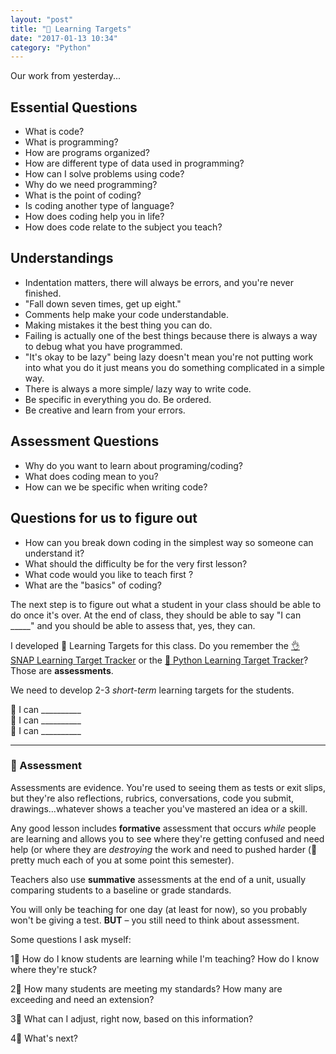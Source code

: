 ```yaml
---
layout: "post"
title: "🎯 Learning Targets"
date: "2017-01-13 10:34"
category: "Python"
---
```


Our work from yesterday...

## Essential Questions
- What is code?
- What is programming?
- How are programs organized?
- How are different type of data used in programming?
- How can I solve problems using code?
- Why do we need programming?
- What is the point of coding?
- Is coding another type of language?
- How does coding help you in life?
- How does code relate to the subject you teach?

## Understandings
- Indentation matters, there will always be errors, and you're never finished.
- "Fall down seven times, get up eight."
- Comments help make your code understandable.
- Making mistakes it the best thing you can do.
- Failing is actually one of the best things because there is always a way to debug what you have programmed.
- "It's okay to be lazy" being lazy doesn't mean you're not putting work into what you do it just means you do something complicated in a simple way.
- There is always a more simple/ lazy way to write code.
- Be specific in everything you do. Be ordered.
- Be creative and learn from your errors.

## Assessment Questions
- Why do you want to learn about programing/coding?
- What does coding mean to you?
- How can we be specific when writing code?

## Questions for us to figure out
- How can you break down coding in the simplest way so someone can understand it?
- What should the difficulty be for the very first lesson?
- What code would you like to teach first ?
- What are the "basics" of coding?

The next step is to figure out what a student in your class should be able to do once it's over. At the end of class, they should be able to say "I can _____" and you should be able to assess that, yes, they can.

I developed 🎯 Learning Targets for this class. Do you remember the [👌 SNAP Learning Target Tracker](https://docs.google.com/spreadsheets/d/1kpCuR0VXGgyvjY0LeWGajOzOSJe31Ynk_cDWsI9pK6A/edit?usp=sharing) or the [🐍 Python Learning Target Tracker](https://docs.google.com/document/d/1L2w9uPk6oqDY4ldzxK9OBJNJnK0DK4SMed49jbna4Uo/edit?usp=sharing)? Those are **assessments**.

We need to develop 2-3 _short-term_ learning targets for the students.

🎯 I can __________     
🎯 I can __________     
🎯 I can __________     

---

### 📝 Assessment

Assessments are evidence. You're used to seeing them as tests or exit slips, but they're also reflections, rubrics, conversations, code you submit, drawings...whatever shows a teacher you've mastered an idea or a skill.

Any good lesson includes **formative** assessment that occurs _while_ people are learning and allows you to see where they're getting confused and need help (or where they are _destroying_ the work and need to pushed harder (👋 pretty much each of you at some point this semester).

Teachers also use **summative** assessments at the end of a unit, usually comparing students to a baseline or grade standards.

You will only be teaching for one day (at least for now), so you probably won't be giving a test. **BUT** – you still need to think about assessment.

Some questions I ask myself:

1⃣ How do I know students are learning while I'm teaching? How do I know where they're stuck?

2⃣ How many students are meeting my standards? How many are exceeding and need an extension?

3⃣ What can I adjust, right now, based on this information?

4⃣ What's next?
